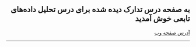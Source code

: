 <div dir="rtl">
  
## به صفحه درس تدارک دیده شده برای درس تحلیل داده‌های تابعی خوش آمدید 

[آدرس صفحه وب](https://haghbinh.github.io/FDA/) 

---

</div>
